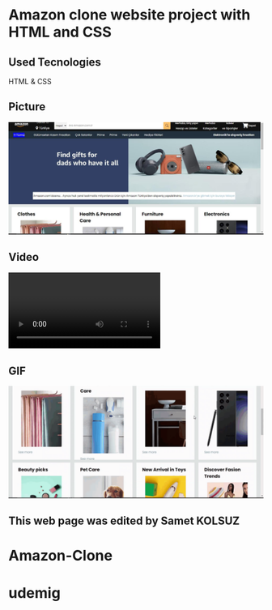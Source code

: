 

# Amazon clone website project with HTML and CSS #

## Used Tecnologies ##

HTML & CSS

##  Picture  ##


![](images/A1.jpeg)


##  Video  ##


![](images/A2.mp4)


##  GIF  ##


![](images/A3.gif)


## This web page was edited by Samet KOLSUZ ##
# Amazon-Clone
# udemig